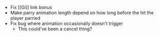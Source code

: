 - Fix [[Gi]] link bonus
- Make parry animation length depend on how long before the hit the player parried
- Fix bug where animation occasionally doesn't trigger
	- This could've been a cancel thing?